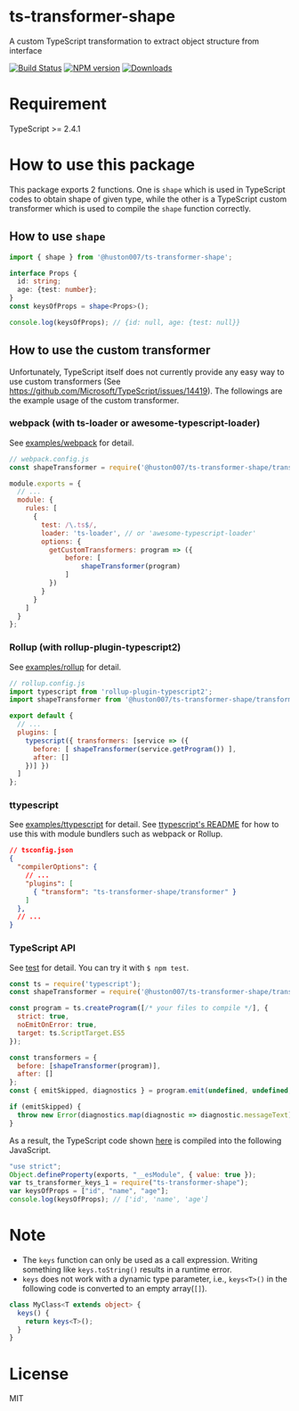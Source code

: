 # ts-transformer-shape
A custom TypeScript transformation to extract object structure from interface

[![Build Status][travis-image]][travis-url]
[![NPM version][npm-image]][npm-url]
[![Downloads](https://img.shields.io/npm/dm/ts-transformer-shape.svg)](https://www.npmjs.com/package/ts-transformer-shape)

# Requirement
TypeScript >= 2.4.1

# How to use this package

This package exports 2 functions.
One is `shape` which is used in TypeScript codes to obtain shape of given type, while the other is a TypeScript custom transformer which is used to compile the `shape` function correctly.

## How to use `shape`

```ts
import { shape } from '@huston007/ts-transformer-shape';

interface Props {
  id: string;
  age: {test: number};
}
const keysOfProps = shape<Props>();

console.log(keysOfProps); // {id: null, age: {test: null}}
```

## How to use the custom transformer

Unfortunately, TypeScript itself does not currently provide any easy way to use custom transformers (See https://github.com/Microsoft/TypeScript/issues/14419).
The followings are the example usage of the custom transformer.

### webpack (with ts-loader or awesome-typescript-loader)

See [examples/webpack](examples/webpack) for detail.

```js
// webpack.config.js
const shapeTransformer = require('@huston007/ts-transformer-shape/transformer').default;

module.exports = {
  // ...
  module: {
    rules: [
      {
        test: /\.ts$/,
        loader: 'ts-loader', // or 'awesome-typescript-loader'
        options: {
          getCustomTransformers: program => ({
              before: [
                  shapeTransformer(program)
              ]
          })
        }
      }
    ]
  }
};

```

### Rollup (with rollup-plugin-typescript2)

See [examples/rollup](examples/rollup) for detail.

```js
// rollup.config.js
import typescript from 'rollup-plugin-typescript2';
import shapeTransformer from '@huston007/ts-transformer-shape/transformer';

export default {
  // ...
  plugins: [
    typescript({ transformers: [service => ({
      before: [ shapeTransformer(service.getProgram()) ],
      after: []
    })] })
  ]
};

```

### ttypescript

See [examples/ttypescript](examples/ttypescript) for detail.
See [ttypescript's README](https://github.com/cevek/ttypescript/blob/master/README.md) for how to use this with module bundlers such as webpack or Rollup.

```json
// tsconfig.json
{
  "compilerOptions": {
    // ...
    "plugins": [
      { "transform": "ts-transformer-shape/transformer" }
    ]
  },
  // ...
}
```

### TypeScript API

See [test](test) for detail.
You can try it with `$ npm test`.

```js
const ts = require('typescript');
const shapeTransformer = require('@huston007/ts-transformer-shape/transformer').default;

const program = ts.createProgram([/* your files to compile */], {
  strict: true,
  noEmitOnError: true,
  target: ts.ScriptTarget.ES5
});

const transformers = {
  before: [shapeTransformer(program)],
  after: []
};
const { emitSkipped, diagnostics } = program.emit(undefined, undefined, undefined, false, transformers);

if (emitSkipped) {
  throw new Error(diagnostics.map(diagnostic => diagnostic.messageText).join('\n'));
}
```

As a result, the TypeScript code shown [here](#how-to-use-keys) is compiled into the following JavaScript.

```js
"use strict";
Object.defineProperty(exports, "__esModule", { value: true });
var ts_transformer_keys_1 = require("ts-transformer-shape");
var keysOfProps = ["id", "name", "age"];
console.log(keysOfProps); // ['id', 'name', 'age']
```

# Note

* The `keys` function can only be used as a call expression. Writing something like `keys.toString()` results in a runtime error.
* `keys` does not work with a dynamic type parameter, i.e., `keys<T>()` in the following code is converted to an empty array(`[]`).

```ts
class MyClass<T extends object> {
  keys() {
    return keys<T>();
  }
}
```

# License

MIT

[travis-image]:https://travis-ci.org/huston007/ts-transformer-shape.svg?branch=master
[travis-url]:https://travis-ci.org/huston007/ts-transformer-shape
[npm-image]:https://img.shields.io/npm/v/ts-transformer-shape.svg?style=flat
[npm-url]:https://npmjs.org/huston007/ts-transformer-shape
